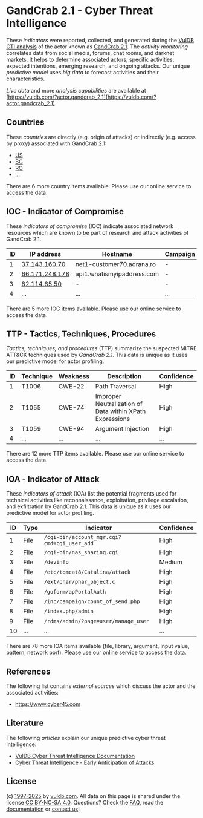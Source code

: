 # GandCrab 2.1 - Cyber Threat Intelligence

These _indicators_ were reported, collected, and generated during the [VulDB CTI analysis](https://vuldb.com/?kb.cti) of the actor known as [GandCrab 2.1](https://vuldb.com/?actor.gandcrab_2.1). The _activity monitoring_ correlates data from social media, forums, chat rooms, and darknet markets. It helps to determine associated actors, specific activities, expected intentions, emerging research, and ongoing attacks. Our unique _predictive model_ uses _big data_ to forecast activities and their characteristics.

_Live data_ and more _analysis capabilities_ are available at [https://vuldb.com/?actor.gandcrab_2.1](https://vuldb.com/?actor.gandcrab_2.1)

## Countries

These _countries_ are directly (e.g. origin of attacks) or indirectly (e.g. access by proxy) associated with GandCrab 2.1:

* [US](https://vuldb.com/?country.us)
* [BG](https://vuldb.com/?country.bg)
* [RO](https://vuldb.com/?country.ro)
* ...

There are 6 more country items available. Please use our online service to access the data.

## IOC - Indicator of Compromise

These _indicators of compromise_ (IOC) indicate associated network resources which are known to be part of research and attack activities of GandCrab 2.1.

ID | IP address | Hostname | Campaign | Confidence
-- | ---------- | -------- | -------- | ----------
1 | [37.143.160.70](https://vuldb.com/?ip.37.143.160.70) | net1-customer70.adrana.ro | - | High
2 | [66.171.248.178](https://vuldb.com/?ip.66.171.248.178) | api1.whatismyipaddress.com | - | High
3 | [82.114.65.50](https://vuldb.com/?ip.82.114.65.50) | - | - | High
4 | ... | ... | ... | ...

There are 5 more IOC items available. Please use our online service to access the data.

## TTP - Tactics, Techniques, Procedures

_Tactics, techniques, and procedures_ (TTP) summarize the suspected MITRE ATT&CK techniques used by _GandCrab 2.1_. This data is unique as it uses our predictive model for actor profiling.

ID | Technique | Weakness | Description | Confidence
-- | --------- | -------- | ----------- | ----------
1 | T1006 | CWE-22 | Path Traversal | High
2 | T1055 | CWE-74 | Improper Neutralization of Data within XPath Expressions | High
3 | T1059 | CWE-94 | Argument Injection | High
4 | ... | ... | ... | ...

There are 12 more TTP items available. Please use our online service to access the data.

## IOA - Indicator of Attack

These _indicators of attack_ (IOA) list the potential fragments used for technical activities like reconnaissance, exploitation, privilege escalation, and exfiltration by GandCrab 2.1. This data is unique as it uses our predictive model for actor profiling.

ID | Type | Indicator | Confidence
-- | ---- | --------- | ----------
1 | File | `/cgi-bin/account_mgr.cgi?cmd=cgi_user_add` | High
2 | File | `/cgi-bin/nas_sharing.cgi` | High
3 | File | `/devinfo` | Medium
4 | File | `/etc/tomcat8/Catalina/attack` | High
5 | File | `/ext/phar/phar_object.c` | High
6 | File | `/goform/apPortalAuth` | High
7 | File | `/inc/campaign/count_of_send.php` | High
8 | File | `/index.php/admin` | High
9 | File | `/rdms/admin/?page=user/manage_user` | High
10 | ... | ... | ...

There are 78 more IOA items available (file, library, argument, input value, pattern, network port). Please use our online service to access the data.

## References

The following list contains _external sources_ which discuss the actor and the associated activities:

* https://www.cyber45.com

## Literature

The following _articles_ explain our unique predictive cyber threat intelligence:

* [VulDB Cyber Threat Intelligence Documentation](https://vuldb.com/?kb.cti)
* [Cyber Threat Intelligence - Early Anticipation of Attacks](https://www.scip.ch/en/?labs.20201022)

## License

(c) [1997-2025](https://vuldb.com/?kb.changelog) by [vuldb.com](https://vuldb.com/?kb.about). All data on this page is shared under the license [CC BY-NC-SA 4.0](https://creativecommons.org/licenses/by-nc-sa/4.0/). Questions? Check the [FAQ](https://vuldb.com/?kb.faq), read the [documentation](https://vuldb.com/?kb) or [contact us](https://vuldb.com/?contact)!
